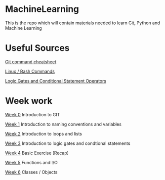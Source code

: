 # MachineLearning
This is the repo which will contain materials needed to learn Git, Python and Machine Learning 

# Useful Sources 
[Git command cheatsheet](https://education.github.com/git-cheat-sheet-education.pdf)

[Linux / Bash Commands](Week-0/linuxCommands.md)

[Logic Gates and Conditional Statement Operators](Week-3/README.md)

# Week work 

[Week 0](Week-0) Introduction to GIT

[Week 1](Week-1) Introduction to naming conventions and variables 

[Week 2](Week-2) Introduction to loops and lists

[Week 3](Week-3) Introduction to logic gates and condtional statements

[Week 4](Week-4) Basic Exercise (Recap)

[Week 5](Week-5) Functions and I/O

[Week 6](Week-6) Classes / Objects 
